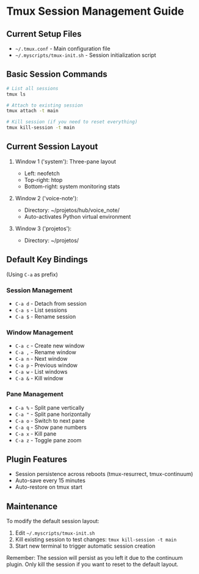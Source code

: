 # Tmux Session Management Guide

## Current Setup Files
- `~/.tmux.conf` - Main configuration file
- `~/.myscripts/tmux-init.sh` - Session initialization script

## Basic Session Commands
```bash
# List all sessions
tmux ls

# Attach to existing session
tmux attach -t main

# Kill session (if you need to reset everything)
tmux kill-session -t main
```

## Current Session Layout
1. Window 1 ('system'): Three-pane layout
   - Left: neofetch
   - Top-right: htop
   - Bottom-right: system monitoring stats

2. Window 2 ('voice-note'):
   - Directory: ~/projetos/hub/voice_note/
   - Auto-activates Python virtual environment

3. Window 3 ('projetos'):
   - Directory: ~/projetos/

## Default Key Bindings
(Using `C-a` as prefix)

### Session Management
- `C-a d` - Detach from session
- `C-a s` - List sessions
- `C-a $` - Rename session

### Window Management
- `C-a c` - Create new window
- `C-a ,` - Rename window
- `C-a n` - Next window
- `C-a p` - Previous window
- `C-a w` - List windows
- `C-a &` - Kill window

### Pane Management
- `C-a %` - Split pane vertically
- `C-a "` - Split pane horizontally
- `C-a o` - Switch to next pane
- `C-a q` - Show pane numbers
- `C-a x` - Kill pane
- `C-a z` - Toggle pane zoom

## Plugin Features
- Session persistence across reboots (tmux-resurrect, tmux-continuum)
- Auto-save every 15 minutes
- Auto-restore on tmux start

## Maintenance
To modify the default session layout:
1. Edit `~/.myscripts/tmux-init.sh`
2. Kill existing session to test changes: `tmux kill-session -t main`
3. Start new terminal to trigger automatic session creation

Remember: The session will persist as you left it due to the continuum plugin. Only kill the session if you want to reset to the default layout.

